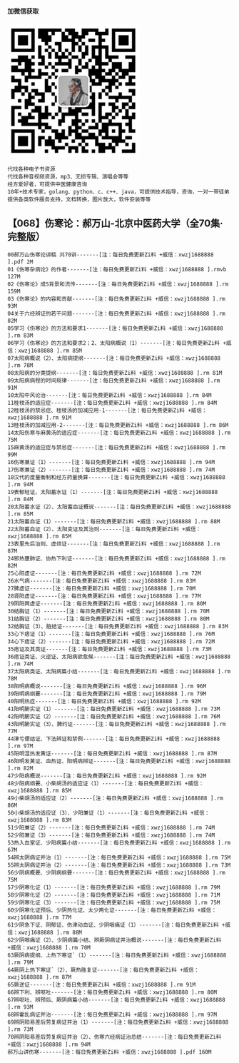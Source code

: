 #### 加微信获取
![扫码加微信](w.png)

````
代找各种电子书资源 
代找各种音视频资源，mp3、无损专辑、演唱会等等 
经方爱好者，可提供中医健康咨询
10年+技术专家，golang、python、c、c++、java，可提供技术指导，咨询，一对一带徒弟
提供各类软件服务支持，文档转换，图片放大，软件安装等等
````

## 【068】伤寒论：郝万山-北京中医药大学（全70集·完整版）
    00郝万山伤寒论讲稿 共70讲-------[注：每日免费更新Zi料 +威信：xwzj1688888 ].pdf 2M
    01《伤寒杂病论》的作者-------[注：每日免费更新Zi料 +威信：xwzj1688888 ].rmvb 127M
    02《伤寒论》成S背景和流传-------[注：每日免费更新Zi料 +威信：xwzj1688888 ].rm 159M
    03《伤寒论》的内容和贡献-------[注：每日免费更新Zi料 +威信：xwzj1688888 ].rm 93M
    04关于六经辨证的若干问题-------[注：每日免费更新Zi料 +威信：xwzj1688888 ].rm 82M
    05学习《伤寒论》的方法和要求1-------[注：每日免费更新Zi料 +威信：xwzj1688888 ].rm 83M
    06学习《伤寒论》的方法和要求2；2、太阳病概说（1）-------[注：每日免费更新Zi料 +威信：xwzj1688888 ].rm 85M
    07太阳病概说（2）、太阳病提纲-------[注：每日免费更新Zi料 +威信：xwzj1688888 ].rm 78M
    08太阳病的分类提纲-------[注：每日免费更新Zi料 +威信：xwzj1688888 ].rm 81M
    09太阳病病程的时间规律-------[注：每日免费更新Zi料 +威信：xwzj1688888 ].rm 91M
    10太阳中风论治-------[注：每日免费更新Zi料 +威信：xwzj1688888 ].rm 84M
    11桂枝汤的适应症-------[注：每日免费更新Zi料 +威信：xwzj1688888 ].rm 84M
    12桂枝汤的禁忌症、桂枝汤的加减应用-1-------[注：每日免费更新Zi料 +威信：xwzj1688888 ].rm 91M
    13桂枝汤的加减应用-2-------[注：每日免费更新Zi料 +威信：xwzj1688888 ].rm 86M
    14太阳伤寒与麻黄汤的适应症-------[注：每日免费更新Zi料 +威信：xwzj1688888 ].rm 75M
    15麻黄汤的适应症与禁忌症-------[注：每日免费更新Zi料 +威信：xwzj1688888 ].rm 99M
    16伤寒兼证（1）-------[注：每日免费更新Zi料 +威信：xwzj1688888 ].rm 94M
    17伤寒兼证（2）-------[注：每日免费更新Zi料 +威信：xwzj1688888 ].rm 74M
    18汉代的度量衡制和经方药量换算-------[注：每日免费更新Zi料 +威信：xwzj1688888 ].rm 94M
    19表郁轻证、太阳蓄水证（1）-------[注：每日免费更新Zi料 +威信：xwzj1688888 ].rm 84M
    20太阳蓄水证（2）、太阳蓄血证概说-------[注：每日免费更新Zi料 +威信：xwzj1688888 ].rm 85M
    21太阳蓄血证（1）-------[注：每日免费更新Zi料 +威信：xwzj1688888 ].rm 88M
    22太阳蓄血证（2）、太阳变证及其治则-------[注：每日免费更新Zi料 +威信：xwzj1688888 ].rm 85M
    23表里先后治则、虚烦证-------[注：每日免费更新Zi料 +威信：xwzj1688888 ].rm 87M
    24邪热壅肺证、协热下利证-------[注：每日免费更新Zi料 +威信：xwzj1688888 ].rm 82M
    25心阳虚证-------[注：每日免费更新Zi料 +威信：xwzj1688888 ].rm 72M
    26水气病-------[注：每日免费更新Zi料 +威信：xwzj1688888 ].rm 83M
    27脾虚证-------[注：每日免费更新Zi料 +威信：xwzj1688888 ].rm 70M
    28肾阳虚证-------[注：每日免费更新Zi料 +威信：xwzj1688888 ].rm 77M
    29阴阳两虚证-------[注：每日免费更新Zi料 +威信：xwzj1688888 ].rm 80M
    30结胸证（1）-------[注：每日免费更新Zi料 +威信：xwzj1688888 ].rm 70M
    31结胸证（2）-------[注：每日免费更新Zi料 +威信：xwzj1688888 ].rm 80M
    32结胸证（3）、脏结证-------[注：每日免费更新Zi料 +威信：xwzj1688888 ].rm 83M
    33心下痞证（1）-------[注：每日免费更新Zi料 +威信：xwzj1688888 ].rm 76M
    34心下痞证（2）-------[注：每日免费更新Zi料 +威信：xwzj1688888 ].rm 72M
    35痞证及其类证-------[注：每日免费更新Zi料 +威信：xwzj1688888 ].rm 73M
    36痞证类证、火逆证、太阳病欲愈候-------[注：每日免费更新Zi料 +威信：xwzj1688888 ].rm 74M
    37太阳病类证、太阳病篇小结-------[注：每日免费更新Zi料 +威信：xwzj1688888 ].rm 78M
    38阳明病概说-------[注：每日免费更新Zi料 +威信：xwzj1688888 ].rm 96M
    39阳明病纲要-------[注：每日免费更新Zi料 +威信：xwzj1688888 ].rm 79M
    40阳明热症-------[注：每日免费更新Zi料 +威信：xwzj1688888 ].rm 92M
    41阳明腑实证（1）-------[注：每日免费更新Zi料 +威信：xwzj1688888 ].rm 73M
    42阳明腑实证（2）-------[注：每日免费更新Zi料 +威信：xwzj1688888 ].rm 76M
    43阳明腑实证（3）、脾约证-------[注：每日免费更新Zi料 +威信：xwzj1688888 ].rm 77M
    44津亏便结证、下法辨证和禁例-------[注：每日免费更新Zi料 +威信：xwzj1688888 ].rm 97M
    45阳明湿热发黄证-------[注：每日免费更新Zi料 +威信：xwzj1688888 ].rm 87M
    46阳明发黄证、血热证、阳明病辨证-------[注：每日免费更新Zi料 +威信：xwzj1688888 ].rm 82M
    47少阳病概说-------[注：每日免费更新Zi料 +威信：xwzj1688888 ].rm 92M
    48少阳病纲要、小柴胡汤的适应证（1）-------[注：每日免费更新Zi料 +威信：xwzj1688888 ].rm 85M
    49小柴胡汤的适应证（2）-------[注：每日免费更新Zi料 +威信：xwzj1688888 ].rm 86M
    50小柴胡汤的适应证（3）、少阳兼证（1）-------[注：每日免费更新Zi料 +威信：xwzj1688888 ].rm 83M
    51少阳兼证（2）-------[注：每日免费更新Zi料 +威信：xwzj1688888 ].rm 74M
    52少阳兼证（3）-------[注：每日免费更新Zi料 +威信：xwzj1688888 ].rm 74M
    53热入血室证、少阳病篇小结-------[注：每日免费更新Zi料 +威信：xwzj1688888 ].rm 67M
    54辨太阴病证并治（1）-------[注：每日免费更新Zi料 +威信：xwzj1688888 ].rm 75M
    55辨太阴病证并治（2）-------[注：每日免费更新Zi料 +威信：xwzj1688888 ].rm 73M
    56少阴病概要、少阴病纲要-------[注：每日免费更新Zi料 +威信：xwzj1688888 ].rm 75M
    57少阴寒化证（1）-------[注：每日免费更新Zi料 +威信：xwzj1688888 ].rm 79M
    58少阴寒化证（2）-------[注：每日免费更新Zi料 +威信：xwzj1688888 ].rm 71M
    59少阴寒化证（3）-------[注：每日免费更新Zi料 +威信：xwzj1688888 ].rm 75M
    60少阴寒化证预后、少阴热化证、太少两化证-------[注：每日免费更新Zi料 +威信：xwzj1688888 ].rm 77M
    61少阴急下证、阴郁证、伤津动血证、少阴咽痛证（1）-------[注：每日免费更新Zi料 +威信：xwzj1688888 ].rm 88M
    62少阴咽痛证（2）、少阴病篇小结、辨厥阴病证并治概说-------[注：每日免费更新Zi料 +威信：xwzj1688888 ].rm 70M
    63厥阴病提纲、上热下寒证`（1）-------[注：每日免费更新Zi料 +威信：xwzj1688888 ].rm 79M
    64厥阴上热下寒证`（2）、厥热胜复证-------[注：每日免费更新Zi料 +威信：xwzj1688888 ].rm 87M
    65厥逆证-------[注：每日免费更新Zi料 +威信：xwzj1688888 ].rm 91M
    66辨下利、辨呕吐-------[注：每日免费更新Zi料 +威信：xwzj1688888 ].rm 80M
    67辨呕吐、辨预后、厥阴病篇小结-------[注：每日免费更新Zi料 +威信：xwzj1688888 ].rm 93M
    68辨霍乱病证并治-------[注：每日免费更新Zi料 +威信：xwzj1688888 ].rm 97M
    69辨阴阳易差后劳复病证并治（1）-------[注：每日免费更新Zi料 +威信：xwzj1688888 ].rm 73M
    70辨阴阳易差后劳复病证并治（2）、伤寒六经病证治总结-------[注：每日免费更新Zi料 +威信：xwzj1688888 ].rm 94M
    郝万山讲伤寒-------[注：每日免费更新Zi料 +威信：xwzj1688888 ].pdf 160M
